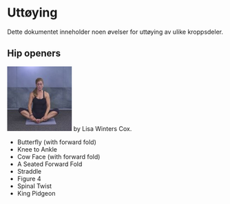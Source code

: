 # Uttøying

Dette dokumentet inneholder noen øvelser for uttøying  av ulike kroppsdeler.

## Hip openers 

[![Hip-opening youa stretches](lisa-winters-cox_hip-openers-1.jpg)](https://www.youtube.com/watch?v=YxKq84cF6Eg&list=PLCNBOxsx5-HxSH4Aj2N8j-7MYCB0YySYV&index=4&t=0s) by Lisa Winters Cox.

* Butterfly (with forward fold)  
* Knee to Ankle  
* Cow Face (with forward fold)  
* A Seated Forward Fold  
* Straddle  
* Figure 4  
* Spinal Twist  
* King Pidgeon  
